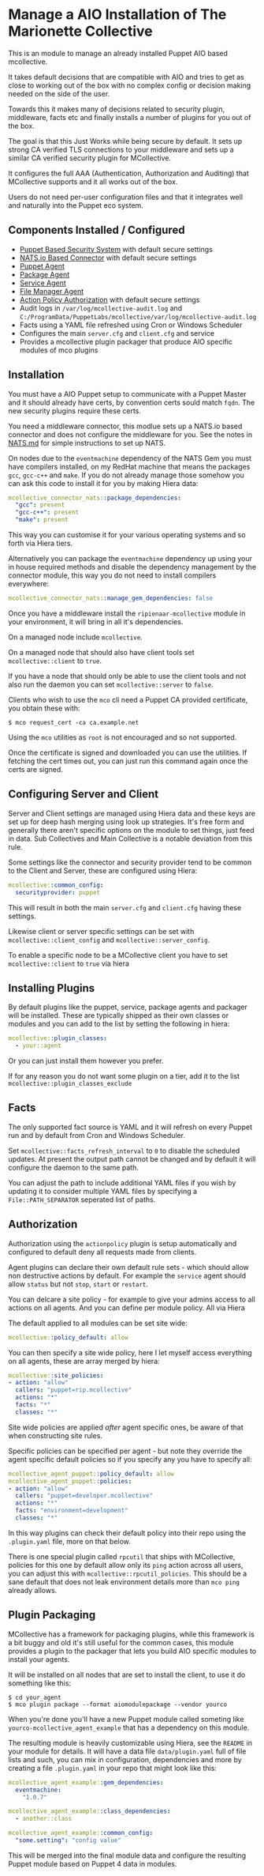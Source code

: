 Manage a AIO Installation of The Marionette Collective
======================================================

This is an module to manage an already installed Puppet AIO based mcollective.

It takes default decisions that are compatible with AIO and tries to get as
close to working out of the box with no complex config or decision making needed
on the side of the user.

Towards this it makes many of decisions related to security plugin, middleware,
facts etc and finally installs a number of plugins for you out of the box.

The goal is that this Just Works while being secure by default.  It sets up strong
CA verified TLS connections to your middleware and sets up a similar CA verified
security plugin for MCollective.

It configures the full AAA (Authentication, Authorization and Auditing) that MCollective
supports and it all works out of the box.

Users do not need per-user configuration files and that it integrates well and naturally
into the Puppet eco system.

Components Installed / Configured
---------------------------------

  * [Puppet Based Security System](https://github.com/ripienaar/mcollective-security-puppet) with default secure settings
  * [NATS.io Based Connector](https://github.com/ripienaar/mcollective-connector-nats) with default secure settings
  * [Puppet Agent](https://github.com/puppetlabs/mcollective-puppet-agent)
  * [Package Agent](https://github.com/puppetlabs/mcollective-package-agent)
  * [Service Agent](https://github.com/puppetlabs/mcollective-service-agent)
  * [File Manager Agent](https://github.com/puppetlabs/mcollective-filemgr-agent)
  * [Action Policy Authorization](https://github.com/puppetlabs/mcollective-actionpolicy-auth) with default secure settings
  * Audit logs in `/var/log/mcollective-audit.log` and `C:/ProgramData/PuppetLabs/mcollective/var/log/mcollective-audit.log`
  * Facts using a YAML file refreshed using Cron or Windows Scheduler
  * Configures the main `server.cfg` and `client.cfg` and service
  * Provides a mcollective plugin packager that produce AIO specific modules of mco plugins

Installation
------------

You must have a AIO Puppet setup to communicate with a Puppet Master and it should already
have certs, by convention certs sould match `fqdn`.  The new security plugins require these
certs.

You need a middleware connector, this modlue sets up a NATS.io based connector and does not configure
the middleware for you.  See the notes in [NATS.md](https://github.com/ripienaar/puppet-mcollective/blob/master/NATS.md)
for simple instructions to set up NATS.

On nodes due to the `eventmachine` dependency of the NATS Gem you must have compilers installed,
on my RedHat machine that means the packages `gcc`, `gcc-c++` and `make`.  If you do not already
manage those somehow you can ask this code to install it for you by making Hiera data:

```yaml
mcollective_connector_nats::package_dependencies:
  "gcc": present
  "gcc-c++": present
  "make": present
```

This way you can customise it for your various operating systems and so forth via Hiera tiers.

Alternatively you can package the `eventmachine` dependency up using your in house required methods
and disable the dependency management by the connector module, this way you do not need to install
compilers everywhere:

```yaml
mcollective_connector_nats::manage_gem_dependencies: false
```

Once you have a middleware install the `ripienaar-mcollective` module in your environment, it will
bring in all it's dependencies.

On a managed node include `mcollective`.

On a managed node that should also have client tools set `mcollective::client` to `true`.

If you have a node that should only be able to use the client tools and not also run the daemon
you can set `mcollective::server` to `false`.

Clients who wish to use the `mco` cli need a Puppet CA provided certificate, you obtain these
with:

```
$ mco request_cert -ca ca.example.net
```

Using the `mco` utilities as `root` is not encouraged and so not supported.

Once the certificate is signed and downloaded you can use the utilities.  If fetching the cert
times out, you can just run this command again once the certs are signed.

Configuring Server and Client
-----------------------------

Server and Client settings are managed using Hiera data and these keys are set up for deep
hash merging using look up strategies.  It's free form and generally there aren't specific
options on the module to set things, just feed in data.  Sub Collectives and Main Collective
is a notable deviation from this rule.

Some settings like the connector and security provider tend to be common to the Client and
Server, these are configured using Hiera:

```yaml
mcollective::common_config:
  securityprovider: puppet
```

This will result in both the main `server.cfg` and `client.cfg` having these settings.

Likewise client or server specific settings can be set with `mcollective::client_config`
and `mcollective::server_config`.

To enable a specific node to be a MCollective client you have to set `mcollective::client`
to `true` via hiera

Installing Plugins
------------------

By default plugins like the puppet, service, package agents and packager will be installed.
These are typically shipped as their own classes or modules and you can add to the list by
setting the following in hiera:

```yaml
mcollective::plugin_classes:
  - your::agent
```

Or you can just install them however you prefer.

If for any reason you do not want some plugin on a tier, add it to the list `mcollective::plugin_classes_exclude`

Facts
-----

The only supported fact source is YAML and it will refresh on every Puppet run and by default
from Cron and Windows Scheduler.

Set `mcollective::facts_refresh_interval` to `0` to disable the scheduled updates.  At present
the output path cannot be changed and by default it will configure the daemon to the same path.

You can adjust the path to include additional YAML files if you wish by updating it to consider
multiple YAML files by specifying a `File::PATH_SEPARATOR` seperated list of paths.

Authorization
-------------

Authorization using the `actionpolicy` plugin is setup automatically and configured to default
deny all requests made from clients.

Agent plugins can declare their own default rule sets - which should allow non destructive
actions by default. For example the `service` agent should allow `status` but not `stop`,
`start` or `restart`.

You can delcare a site policy - for example to give your admins access to all actions on all
agents.  And you can define per module policy.  All via Hiera

The default applied to all modules can be set site wide:

```yaml
mcollective::policy_default: allow
```

You can then specify a site wide policy, here I let myself access everything on all agents, these
are array merged by hiera:

```yaml
mcollective::site_policies:
- action: "allow"
  callers: "puppet=rip.mcollective"
  actions: "*"
  facts: "*"
  classes: "*"
```

Site wide policies are applied *after* agent specific ones, be aware of that when constructing
site rules.

Specific policies can be specified per agent - but note they override the agent specific default
policies so if you specify any you have to specify all:

```yaml
mcollective_agent_puppet::policy_default: allow
mcollective_agent_puppet::policies:
- action: "allow"
  callers: "puppet=developer.mcollective"
  actions: "*"
  facts: "environment=development"
  classes: "*"
```

In this way plugins can check their default policy into their repo using the `.plugin.yaml` file,
more on that below.

There is one special plugin called `rpcutil` that ships with MCollective, policies for this one
by default allow only its `ping` action across all users, you can adjust this with
`mcollective::rpcutil_policies`.  This should be a sane default that does not leak environment
details more than `mco ping` already allows.

Plugin Packaging
----------------

MCollective has a framework for packaging plugins, while this framework is a bit buggy
and old it's still useful for the common cases, this module provides a plugin to the
packager that lets you build AIO specific modules to install your agents.

It will be installed on all nodes that are set to install the client, to use it do something
like this:

```
$ cd your_agent
$ mco plugin package --format aiomodulepackage --vendor yourco
```

When you're done you'll have a new Puppet module called someting like `yourco-mcollective_agent_example`
that has a dependency on this module.

The resulting module is heavily customizable using Hiera, see the `README` in your module for details.
It will have a data file `data/plugin.yaml` full of file lists and such, you can mix in configuration,
dependencies and more by creating a file `.plugin.yaml` in your repo that might look like this:

```yaml
mcollective_agent_example::gem_dependencies:
  eventmachine:
    "1.0.7"

mcollective_agent_example::class_dependencies:
  - another::class

mcollective_agent_example::common_config:
  "some.setting": "config value"
```

This will be merged into the final module data and configure the resulting Puppet module based on
Puppet 4 data in modules.
